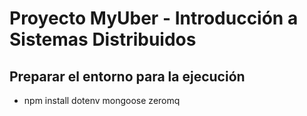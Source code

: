 # Proyecto MyUber - Introducción a Sistemas Distribuidos

## Preparar el entorno para la ejecución

- npm install dotenv mongoose zeromq